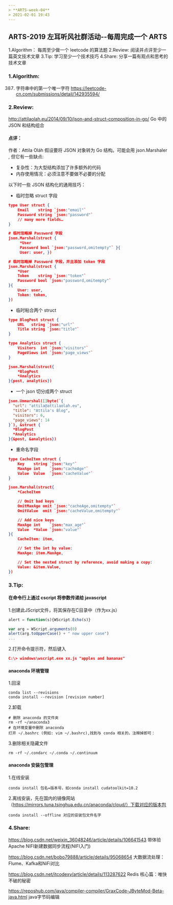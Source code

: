 ```yaml
---
> **ARTS-week-04**
> 2021-02-01 19:43
---
```



## ARTS-2019 左耳听风社群活动--每周完成一个 ARTS
1.Algorithm： 每周至少做一个 leetcode 的算法题
2.Review: 阅读并点评至少一篇英文技术文章
3.Tip: 学习至少一个技术技巧
4.Share: 分享一篇有观点和思考的技术文章

### 1.Algorithm:

387. 字符串中的第一个唯一字符 https://leetcode-cn.com/submissions/detail/142935594/

### 2.Review:

http://attilaolah.eu/2014/09/10/json-and-struct-composition-in-go/
Go 中的 JSON 和结构组合

#### 点评：

作者：Attila Oláh 假设要将 JSON 对象转为 Go 结构。可能会用 json.Marshaler , 但它有一些缺点:
- 复杂性：为大型结构添加了许多额外的代码
- 内存使用情况：必须注意不要做不必要的分配

以下时一些 JSON 结构化的通用技巧：
- 临时忽略 struct 字段
```json
type User struct {
    Email    string `json:"email"`
    Password string `json:"password"`
    // many more fields…
}

# 临时忽略掉 Password 字段
json.Marshal(struct {
     *User
     Password bool `json:"password,omitempty"` }{
     User: user, })

# 临时忽略掉 Password 字段，并且添加 token 字段
json.Marshal(struct {
    *User
    Token    string `json:"token"`
    Password bool `json:"password,omitempty"`
}{
    User: user,
    Token: token,
})
```


- 临时粘合两个 struct
```json
type BlogPost struct {
    URL   string `json:"url"`
    Title string `json:"title"`
}

type Analytics struct {
    Visitors  int `json:"visitors"`
    PageViews int `json:"page_views"`
}

json.Marshal(struct{
    *BlogPost
    *Analytics
}{post, analytics})
```

- 一个 json 切分成两个 struct
```json
json.Unmarshal([]byte(`{
  "url": "attila@attilaolah.eu",
  "title": "Attila's Blog",
  "visitors": 6,
  "page_views": 14
}`), &struct {
  *BlogPost
  *Analytics
}{&post, &analytics})
```

- 重命名字段
```json
type CacheItem struct {
    Key    string `json:"key"`
    MaxAge int    `json:"cacheAge"`
    Value  Value  `json:"cacheValue"`
}

json.Marshal(struct{
    *CacheItem

    // Omit bad keys
    OmitMaxAge omit `json:"cacheAge,omitempty"`
    OmitValue  omit `json:"cacheValue,omitempty"`

    // Add nice keys
    MaxAge int    `json:"max_age"`
    Value  *Value `json:"value"`
}{
    CacheItem: item,

    // Set the int by value:
    MaxAge: item.MaxAge,

    // Set the nested struct by reference, avoid making a copy:
    Value: &item.Value,
})
```

### 3.Tip:

#### 在命令行上通过 cscript 将参数传递给 javascript

1.创建此JScript文件，将其保存在C目录中（作为xx.js）
```js
alert = function(s){WScript.Echo(s)}

var arg = WScript.arguments(0)
alert(arg.toUpperCase() + " now upper case")
...
```
2.打开命令提示符，然后键入
```json
C:\> windows\wscript.exe xx.js "apples and bananas"
```

#### anaconda 环境管理
1.回滚
```shell
conda list --revisions
conda install --revision [revision number]
```

2.卸载
```shell
# 删除 anaconda 的文件夹
rm -rf ~/anaconda3
# 在环境变量中删除 anaconda
打开 ~/.bashrc (例如: vim ~/.bashrc),找到与 conda 相关的，注释掉即可：
```

3.删除相关隐藏文件
```shell
rm -rf ~/.condarc ~/.conda ~/.continuum
```

#### anaconda 安装包管理

1.在线安装
```shell
conda install 包名=版本号，如conda install cudatoolkit=10.2
```

2.离线安装，先在国内的镜像网站（https://mirrors.tuna.tsinghua.edu.cn/anaconda/cloud/）下载对应的版本包
```shell
conda install --offline 对应的安装包文件名字
```

### 4.Share:

https://blog.csdn.net/weixin_36048246/article/details/106641543
带体验Apache NIFI新建数据同步流程(NIFI入门)

https://blog.csdn.net/bobo79888/article/details/95068654
大数据流处理：Flume、Kafka和NiFi对比

https://blog.csdn.net/itcodexy/article/details/113287622
Redis 核心篇：唯快不破的秘密

https://reposhub.com/java/compiler-compiler/GraxCode-JByteMod-Beta-java.html
java字节码编辑